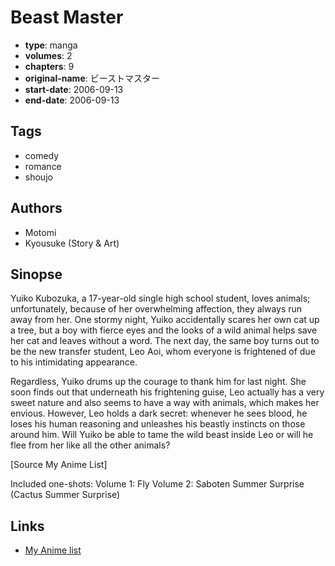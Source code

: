 # Beast Master

-   **type**: manga
-   **volumes**: 2
-   **chapters**: 9
-   **original-name**: ビーストマスター
-   **start-date**: 2006-09-13
-   **end-date**: 2006-09-13

## Tags

-   comedy
-   romance
-   shoujo

## Authors

-   Motomi
-   Kyousuke (Story & Art)

## Sinopse

Yuiko Kubozuka, a 17-year-old single high school student, loves animals; unfortunately, because of her overwhelming affection, they always run away from her. One stormy night, Yuiko accidentally scares her own cat up a tree, but a boy with fierce eyes and the looks of a wild animal helps save her cat and leaves without a word. The next day, the same boy turns out to be the new transfer student, Leo Aoi, whom everyone is frightened of due to his intimidating appearance.

Regardless, Yuiko drums up the courage to thank him for last night. She soon finds out that underneath his frightening guise, Leo actually has a very sweet nature and also seems to have a way with animals, which makes her envious. However, Leo holds a dark secret: whenever he sees blood, he loses his human reasoning and unleashes his beastly instincts on those around him. Will Yuiko be able to tame the wild beast inside Leo or will he flee from her like all the other animals?

[Source My Anime List]

Included one-shots:
Volume 1: Fly
Volume 2: Saboten Summer Surprise (Cactus Summer Surprise)

## Links

-   [My Anime list](https://myanimelist.net/manga/3633/Beast_Master)
